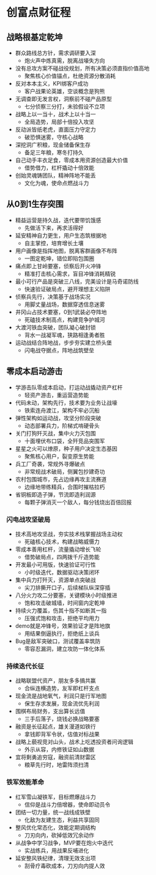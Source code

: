 # 创富点财征程

## 战略根基定乾坤

- 群众路线总方针，需求调研要入深
  - 炮火声中炼真需，脱离战壕失方向
- 没有总攻方案不碰战役规划，所有决策必须直指价值高地
  - 聚焦核心价值锚点，杜绝资源分散消耗
- 反对本本主义，KPI绑客户成功
  - 客户战果论英雄，空谈概念是狗熊
- 无调查即无发言权，洞察前不碰产品原型
  - 七分侦察三分打，未验假设不立项
- 战略上以一当十，战术上以十当一
  - 全局造势，局部十倍投入攻坚
- 反动派皆纸老虎，直面压力守定力
  - 破恐惧迷雾，守核心战略
- 深挖洞广积粮，现金储备保生存
  - 备足三年粮，寒冬打持久
- 自己动手丰衣足食，零成本用资源创造最大价值
  - 借势借力，杠杆撬动十倍效能
- 创始灵魂铸团队，精神阵地不能丢
  - 文化为魂，使命点燃战斗力

## 从0到1生存突围

- 精益运营是持久战，迭代要带饥饿感
  - 先做活下来，再求活得好
- 延安精神自力更生，用户生态筑根据地
  - 自主掌控，培育增长土壤
- 用户画像是指挥地图，脱离客群画像不布阵
  - 一图定乾坤，错位即陷包围圈
- 痛点即上甘岭要塞，侦察后开火冲锋
  - 精准打击核心需求，盲目冲锋消耗精锐
- 最小可行产品是突破三八线，完美设计是马奇诺防线
  - 快速验证破局点，避开理想主义陷阱
- 侦察兵先行，决策基于战场实况
  - 用脚丈量战场，数据穿透信息迷雾
- 井冈山占技术要塞，0到1武装必夺阵地
  - 死磕技术制高点，构建竞争护城河
- 大渡河铁血突破，团队凝心破封锁
  - 背水一战凝军魂，狭路相逢勇者胜
- 运动战结合阵地战，步步夯实建立桥头堡
  - 闪电战夺据点，阵地战筑壁垒

## 零成本启动游击

- 学游击队零成本启动，打运动战撬动资产杠杆
  - 轻资产游击，重运营造势能
- 代码未动，架构先行，技术要为业务让战壕
  - 铁索连舟渡江，架构不牢必沉船
- 弹性架构如运动战，攻坚分阶段突破
  - 动态部署兵力，阶梯式啃硬骨头
- 关门打狗歼灭战，集中火力灭包围
  - 十面埋伏布口袋，全歼竞品突围军
- 星星之火可以燎原，种子用户决定生态基因
  - 聚焦核心用户，裂变原生势能
- 兵工厂奇袭，常规外寻爆破点
  - 非常规战术破局，侧翼包抄建奇功
- 农村包围城市，先占边缘再攻主流赛道
  - 边缘地带练精兵，合围时摧枯拉朽
- 省铜板即造子弹，节流即造利润源
  - 每颗子弹消灭一个敌人，每分钱烧出百倍回报

### 闪电战攻坚破局

- 技术高地攻坚战，夯实技术栈掌握战场主动权
  - 死磕核心技术，构建战略威慑力
- 零成本善用杠杆，流量撬动增长飞轮
  - 借势破局点，四两拨千斤造势能
- 开发最小可用版，快速验证可行性
  - 小时级迭代，数据驱动决策闭环
- 集中兵力打歼灭，资源单点突破战
  - 尖刀排撕开口子，后续梯队纵深穿插
- 八分火力攻二分要塞，关键模块小时级推进
  - 饱和攻击破城墙，时间窗内定乾坤
- 持续火力覆盖，伤其十指不如断其一指
  - 压强式饱和攻击，拒绝平均用力
- demo就是冲锋号，效果验证才是阵地旗
  - 用结果倒逼执行，拒绝纸上谈兵
- Bug是敌军突破口，测试覆盖率筑防
  - 零容忍漏洞，建立攻防一体化体系

### 持续迭代长征

- 战略联盟代资产，朋友多多搞共赢
  - 合纵连横造势，友军即杠杆支点
- 现金流是战地氧气，利润只是行军地图
  - 保生存求发展，现金流优先利润
- 围棋布局财务，支出算长远值
  - 三手后落子，烧钱必换战略要塞
- 融资是长征起点，雄关漫道如铁行
  - 拿钱即背军令状，估值对标战果
- 战略上藐视竞对山头，战术上吃透投资者问询逻辑
  - 外示从容，内修铁证如山数据
- 宜将剩勇追穷寇，融资前清财雷区
  - 粮草先行时，地雷阵须扫清

### 铁军效能革命

- 红军雪山凝铁军，目标燃爆战斗力
  - 信仰是战斗力倍增器，使命即动员令
- 团结一切力量，统一战线成铁壁
  - 化敌为友建生态，利益共享固同
- 整风优化常态化，效能定期调结构
  - 刀刃向内，砍掉低效冗余动作
- 从战争中学习战争，MVP要在炮火中迭代
  - 实战练兵，用战果反哺进化
- 延安整风铁纪律，清理无效支出项
  - 刮骨疗毒砍成本，刀刃向内提人效

